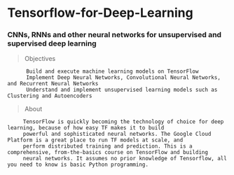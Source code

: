 # Tensorflow-for-Deep-Learning
### CNNs, RNNs and other neural networks for unsupervised and supervised deep learning  
      
   > Objectives      
      
          Build and execute machine learning models on TensorFlow
          Implement Deep Neural Networks, Convolutional Neural Networks, and Recurrent Neural Networks
          Understand and implement unsupervised learning models such as Clustering and Autoencoders

   > About
   
         TensorFlow is quickly becoming the technology of choice for deep learning, because of how easy TF makes it to build 
         powerful and sophisticated neural networks. The Google Cloud Platform is a great place to run TF models at scale, and 
         perform distributed training and prediction. This is a comprehensive, from-the-basics course on TensorFlow and building 
         neural networks. It assumes no prior knowledge of Tensorflow, all you need to know is basic Python programming.
